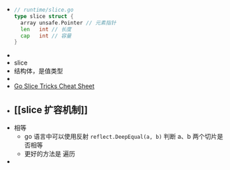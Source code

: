 - ```go
  // runtime/slice.go
  type slice struct {
  	array unsafe.Pointer // 元素指针
  	len   int // 长度 
  	cap   int // 容量
  }
  ```
-
- slice
- 结构体，是值类型
-
- [Go Slice Tricks Cheat Sheet](https://ueokande.github.io/go-slice-tricks/)
- [[slice 扩容机制]]
	-
- 相等
	- go 语言中可以使用反射 `reflect.DeepEqual(a, b)` 判断 a、b 两个切片是否相等
	- 更好的方法是 遍历
-